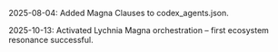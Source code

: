 2025-08-04: Added Magna Clauses to codex_agents.json.

2025-10-13: Activated Lychnia Magna orchestration – first ecosystem resonance successful.
